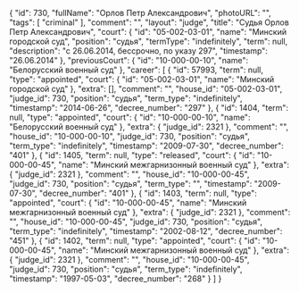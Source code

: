 {
    "id": 730,
    "fullName": "Орлов Петр Александрович",
    "photoURL": "",
    "tags": [
        "criminal"
    ],
    "comment": "",
    "layout": "judge",
    "title": "Судья Орлов Петр Александрович",
    "court": {
        "id": "05-002-03-01",
        "name": "Минский городской суд",
        "position": "судья",
        "termType": "indefinitely",
        "term": null,
        "description": "c 26.06.2014, бессрочно, по указу 297",
        "timestamp": "26.06.2014"
    },
    "previousCourt": {
        "id": "10-000-00-10",
        "name": "Белорусский военный суд"
    },
    "career": [
        {
            "id": 57993,
            "term": null,
            "type": "appointed",
            "court": {
                "id": "05-002-03-01",
                "name": "Минский городской суд"
            },
            "extra": [],
            "comment": "",
            "house_id": "05-002-03-01",
            "judge_id": 730,
            "position": "судья",
            "term_type": "indefinitely",
            "timestamp": "2014-06-26",
            "decree_number": "297"
        },
        {
            "id": 1404,
            "term": null,
            "type": "appointed",
            "court": {
                "id": "10-000-00-10",
                "name": "Белорусский военный суд"
            },
            "extra": {
                "judge_id": 2321
            },
            "comment": "",
            "house_id": "10-000-00-10",
            "judge_id": 730,
            "position": "судья",
            "term_type": "indefinitely",
            "timestamp": "2009-07-30",
            "decree_number": "401"
        },
        {
            "id": 1405,
            "term": null,
            "type": "released",
            "court": {
                "id": "10-000-00-45",
                "name": "Минский межгарнизонный военный суд"
            },
            "extra": {
                "judge_id": 2321
            },
            "comment": "",
            "house_id": "10-000-00-45",
            "judge_id": 730,
            "position": "судья",
            "term_type": "",
            "timestamp": "2009-07-30",
            "decree_number": "401"
        },
        {
            "id": 1403,
            "term": null,
            "type": "appointed",
            "court": {
                "id": "10-000-00-45",
                "name": "Минский межгарнизонный военный суд"
            },
            "extra": {
                "judge_id": 2321
            },
            "comment": "",
            "house_id": "10-000-00-45",
            "judge_id": 730,
            "position": "судья",
            "term_type": "indefinitely",
            "timestamp": "2002-08-12",
            "decree_number": "451"
        },
        {
            "id": 1402,
            "term": null,
            "type": "appointed",
            "court": {
                "id": "10-000-00-45",
                "name": "Минский межгарнизонный военный суд"
            },
            "extra": {
                "judge_id": 2321
            },
            "comment": "",
            "house_id": "10-000-00-45",
            "judge_id": 730,
            "position": "судья",
            "term_type": "indefinitely",
            "timestamp": "1997-05-03",
            "decree_number": "268"
        }
    ]
}